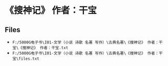 # 《搜神记》 作者：干宝

## Files

- `F:/5000G电子书\I01-文学（小说 诗歌 名著 写作）\古典名著\《搜神记》 作者：干宝\《搜神记》 作者：干宝.txt`
- `F:/5000G电子书\I01-文学（小说 诗歌 名著 写作）\古典名著\《搜神记》 作者：干宝\files.txt`
